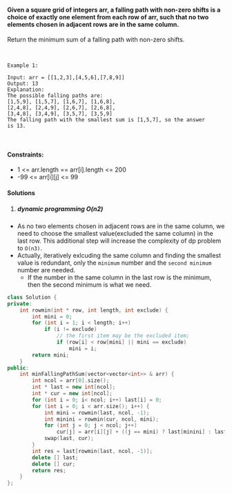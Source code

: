 #### Given a square grid of integers arr, a falling path with non-zero shifts is a choice of exactly one element from each row of arr, such that no two elements chosen in adjacent rows are in the same column.

Return the minimum sum of a falling path with non-zero shifts.

 

```
Example 1:

Input: arr = [[1,2,3],[4,5,6],[7,8,9]]
Output: 13
Explanation: 
The possible falling paths are:
[1,5,9], [1,5,7], [1,6,7], [1,6,8],
[2,4,8], [2,4,9], [2,6,7], [2,6,8],
[3,4,8], [3,4,9], [3,5,7], [3,5,9]
The falling path with the smallest sum is [1,5,7], so the answer is 13.
```
 

#### Constraints:

- 1 <= arr.length == arr[i].length <= 200
- -99 <= arr[i][j] <= 99


#### Solutions

1. ##### dynamic programming O(n2)

- As no two elements chosen in adjacent rows are in the same column, we need to choose the smallest value(excluded the same column) in the last row. This additional step will increase the complexity of dp problem to `O(n3)`.
- Actually, iteratively exlcuding the same column and finding the smallest value is redundant, only the `minimum` number and the `second minimum` number are needed.
    - If the number in the same column in the last row is the minimum, then the second minimum is what we need.

```c++
class Solution {
private:
    int rowmin(int * row, int length, int exclude) {
        int mini = 0;
        for (int i = 1; i < length; i++)
            if (i != exclude)
                // the first item may be the excluded item;
                if (row[i] < row[mini] || mini == exclude)
                    mini = i;
        return mini;
    }
public:
    int minFallingPathSum(vector<vector<int>> & arr) {
        int ncol = arr[0].size();
        int * last = new int[ncol];
        int * cur = new int[ncol];
        for (int i = 0; i< ncol; i++) last[i] = 0;
        for (int i = 0; i < arr.size(); i++) {
            int mini = rowmin(last, ncol, -1);
            int minini = rowmin(cur, ncol, mini);
            for (int j = 0; j < ncol; j++)
                cur[j] = arr[i][j] + ((j == mini) ? last[minini] : last[mini]);
            swap(last, cur);
        }
        int res = last[rowmin(last, ncol, -1)];
        delete [] last;
        delete [] cur;
        return res;
    }
};
```
